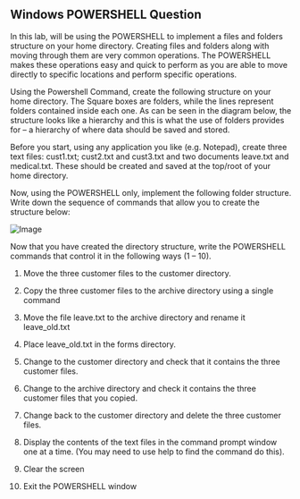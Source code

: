 ## Windows POWERSHELL Question
In this lab, will be using the POWERSHELL to implement a files and folders structure on your home directory. Creating files and folders along with moving through them are very common operations. The POWERSHELL makes these operations easy and quick to perform as you are able to move directly to specific locations and perform specific operations.

Using the Powershell Command, create the following structure on your home directory. The Square boxes are folders, while the lines represent folders contained inside each one. As can be seen in the diagram below, the structure looks like a hierarchy and this is what the use of folders provides for – a hierarchy of where data should be saved and stored.

Before you start, using any application you like (e.g. Notepad), create three text files: cust1.txt; cust2.txt and cust3.txt and two documents leave.txt and medical.txt. These should be created and saved at the top/root of your home directory.

Now, using the POWERSHELL only, implement the following folder structure. Write down the sequence of commands that allow you to create the structure below:

![Image](https://github.com/user-attachments/assets/af80b834-ab25-48e4-a7b4-97b69c7f34a9)

Now that you have created the directory structure, write the POWERSHELL commands that control it in the following ways (1 – 10).

1. Move the three customer files to the customer directory.

2. Copy the three customer files to the archive directory using a single command

3. Move the file leave.txt to the archive directory and rename it leave_old.txt

4. Place leave_old.txt in the forms directory.

5. Change to the customer directory and check that it contains the three customer files.

6. Change to the archive directory and check it contains the three customer files that you copied.

7. Change back to the customer directory and delete the three customer files.

8. Display the contents of the text files in the command prompt window one at a time. (You may need to use help to find the command do this).

9. Clear the screen

10. Exit the POWERSHELL window
